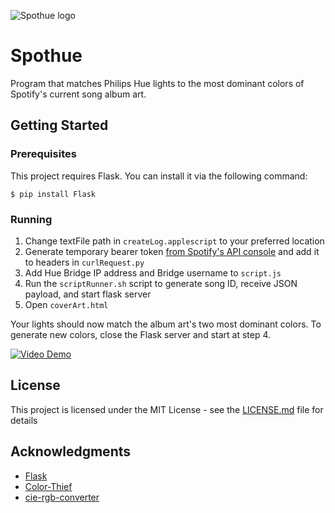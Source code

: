 ![Spothue logo](http://johngeorgesample.com/documents/images/spothue.png)

# Spothue

Program that matches Philips Hue lights to the most dominant colors of Spotify's current song album art.

## Getting Started
### Prerequisites

This project requires Flask. You can install it via the following command:

```
$ pip install Flask
```

### Running

1. Change textFile path in `createLog.applescript` to your preferred location
2. Generate temporary bearer token [from Spotify's API console](https://developer.spotify.com/web-api/console/get-track/) and add it to headers in `curlRequest.py`
3. Add Hue Bridge IP address and Bridge username to `script.js`
4. Run the `scriptRunner.sh` script to generate song ID, receive JSON payload, and start flask server
5. Open `coverArt.html`

Your lights should now match the album art's two most dominant colors. To generate new colors, close the Flask server and start at step 4.

[![Video Demo](https://img.youtube.com/vi/EGFzoL4Gv4E/0.jpg)](https://www.youtube.com/watch?v=EGFzoL4Gv4E "Video Demo")

## License

This project is licensed under the MIT License - see the [LICENSE.md](LICENSE.md) file for details

## Acknowledgments

* [Flask](http://flask.pocoo.org/)
* [Color-Thief](https://github.com/lokesh/color-thief)
* [cie-rgb-converter](https://github.com/usolved/cie-rgb-converter)
